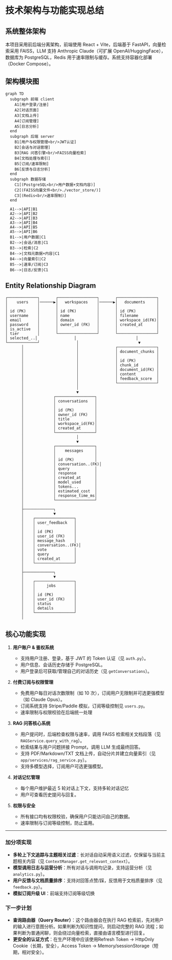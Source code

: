 # 技术架构与功能实现总结

## 系统整体架构

本项目采用前后端分离架构，前端使用 React + Vite，后端基于 FastAPI，向量检索采用 FAISS，LLM 支持 Anthropic Claude（可扩展 OpenAI/HuggingFace），数据库为 PostgreSQL，Redis 用于速率限制与缓存。系统支持容器化部署（Docker Compose）。

## 架构模块图

```mermaid
graph TD
  subgraph 前端 client
    A1[用户登录/注册]
    A2[对话页面]
    A3[文档上传]
    A4[订阅管理]
    A5[日志分析]
  end
  subgraph 后端 server
    B1[用户与权限管理<br/>JWT认证]
    B2[会话与对话管理]
    B3[RAG 问答引擎<br/>FAISS向量检索]
    B4[文档处理与索引]
    B5[订阅/速率限制]
    B6[反馈与日志分析]
  end
  subgraph 数据存储
    C1[(PostgreSQL<br/>用户数据+文档内容)]
    C2[(FAISS向量文件<br/>./vector_store/)]
    C3[(Redis<br/>速率限制)]
  end

  A1-->|API|B1
  A2-->|API|B2
  A2-->|API|B3
  A3-->|API|B4
  A4-->|API|B5
  A5-->|API|B6
  B1-->|用户数据|C1
  B2-->|会话/消息|C1
  B3-->|检索|C2
  B4-->|文档元数据+内容|C1
  B4-->|向量索引|C2
  B5-->|速率/订阅|C3
  B6-->|日志/反馈|C1
```
## Entity Relationship Diagram

```
┌─────────────┐       ┌─────────────────┐       ┌─────────────────┐
│    users    │──────▶│   workspaces    │──────▶│   documents     │
│             │       │                 │       │                 │
│ id (PK)     │       │ id (PK)         │       │ id (PK)         │
│ username    │       │ name            │       │ filename        │
│ email       │       │ domain          │       │ workspace_id(FK)│
│ password    │       │ owner_id (FK)   │       │ created_at      │
│ is_active   │       │                 │       │                 │
│ tier        │       └─────────────────┘       └─────────────────┘
│ selected_..│                │                          │
└─────────────┘                │                          ▼
       │                       │                ┌─────────────────┐
       │                       │                │ document_chunks │
       │                       │                │                 │
       │                       │                │ id (PK)         │
       │                       │                │ chunk_id        │
       │                       │                │ document_id(FK) │
       │                       │                │ content         │
       │                       │                │ feedback_score  │
       │                       │                └─────────────────┘
       │                       │
       │                       ▼
       │             ┌─────────────────┐
       │             │ conversations   │
       │             │                 │
       │             │ id (PK)         │
       │             │ owner_id (FK)   │
       │             │ title           │
       │             │ workspace_id(FK)│
       │             │ created_at      │
       │             └─────────────────┘
       │                       │
       │                       ▼
       │             ┌─────────────────┐
       │             │    messages     │
       │             │                 │
       │             │ id (PK)         │
       │             │ conversation..(FK)│
       │             │ query           │
       │             │ response        │
       │             │ created_at      │
       │             │ model_used      │
       │             │ tokens...       │
       │             │ estimated_cost  │
       │             │ response_time_ms│
       │             └─────────────────┘
       │
       ├─────────────┐
       │             ▼
       │    ┌─────────────────┐
       │    │ user_feedback   │
       │    │                 │
       │    │ id (PK)         │
       │    │ user_id (FK)    │
       │    │ message_hash    │
       │    │ conversation..(FK)│
       │    │ vote            │
       │    │ query           │
       │    │ created_at      │
       │    └─────────────────┘
       │
       ├─────────────┐
       │             ▼
       │    ┌─────────────────┐
       │    │     jobs        │
       │    │                 │
       │    │ id (PK)         │
       │    │ user_id (FK)    │
       │    │ status          │
       │    │ details         │
       │    └─────────────────┘
       │
```

## 核心功能实现

1. **用户账户 & 鉴权系统**
   - 支持用户注册、登录，基于 JWT 的 Token 认证（见 `auth.py`）。
   - 用户信息、会话历史存储于 PostgreSQL。
   - 用户登录后可获取/管理自己的对话历史（见 `getConversations`）。

2. **付费订阅与权限管理**
   - 免费用户每日对话次数限制（如 10 次），订阅用户无限制并可选更强模型（如 Claude Opus）。
   - 订阅系统支持 Stripe/Paddle 模拟，订阅等级控制见 `users.py`。
   - 速率限制与权限校验在后端统一处理

3. **RAG 问答核心系统**
   - 用户提问时，后端检查权限与速率，调用 FAISS 检索相关文档段落（见 `RAGService.query_with_rag`）。
   - 检索结果与用户问题拼接 Prompt，调用 LLM 生成最终回答。
   - 支持 PDF/Markdown/TXT 文档上传，自动分片并建立向量索引（见 `app/services/rag_service.py`）。
   - 支持多模型选择，订阅用户可选更强模型。

4. **对话记忆管理**
   - 每个用户维护最近 5 轮对话上下文，支持多轮对话记忆
   - 用户可查看历史提问与回复。

5. **权限与安全**
   - 所有接口均有权限校验，确保用户只能访问自己的数据。
   - 速率限制与订阅等级控制，防止滥用。

---

### 加分项实现

- **多轮上下文追踪与主题相关过滤**：长对话自动采用语义过滤，仅保留与当前主题相关内容（见 `ContextManager.get_relevant_context`）。
- **模型调用日志与运营分析**：所有对话与调用均记录，支持运营分析（见 `analytics.py`）。
- **用户反馈与文档质量排序**：支持对回答点赞/踩，反馈用于文档质量排序（见 `feedback.py`）。
- **模拟订阅升级 UI**：前端支持订阅等级切换

### 下一步计划
- **查询路由器（Query Router）**：这个路由器会在执行 RAG 检索前，先对用户的输入进行意图分析。如果判断为知识性提问，则启动完整的 RAG 流程；如果判断为普通闲聊，则会绕过向量检索，直接由语言模型进行回复。
- **更安全的认证方式**：在生产环境中应该使用Refresh Token → HttpOnly Cookie（长期，安全），Access Token → Memory/sessionStorage（短期，相对安全）。